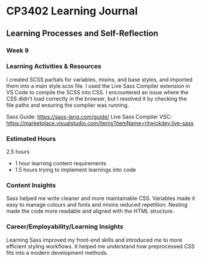 # CP3402 Learning Journal

## Learning Processes and Self-Reflection

### Week 9

### Learning Activities & Resources
I created SCSS partials for variables, mixins, and base styles, and imported them into a main style.scss file. I used the Live Sass Compiler extension in VS Code to compile the SCSS into CSS. I encountered an issue where the CSS didn’t load correctly in the browser, but I resolved it by checking the file paths and ensuring the compiler was running.

Sass Guide: https://sass-lang.com/guide/
Live Sass Compiler VSC: https://marketplace.visualstudio.com/items?itemName=ritwickdey.live-sass

### Estimated Hours
2.5 hours
- 1 hour learning content requirements
- 1.5 hours trying to implement learnings into code

### Content Insights
Sass helped me write cleaner and more maintainable CSS. Variables made it easy to manage colours and fonts and mixins reduced repetition. Nesting made the code more readable and aligned with the HTML structure.

### Career/Employability/Learning Insights
Learning Sass improved my front-end skills and introduced me to more efficient styling workflows. It helped me understand how preprocessed CSS fits into a modern development methods.
